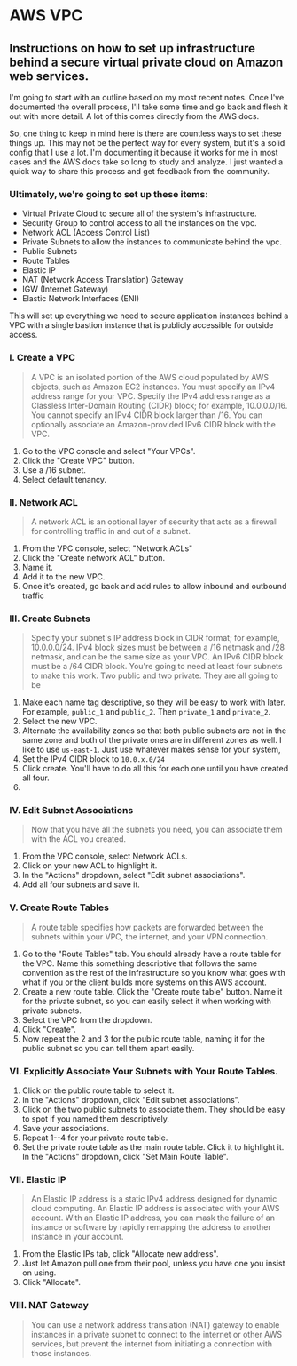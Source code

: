 # AWS VPC

## Instructions on how to set up infrastructure behind a secure virtual private cloud on Amazon web services.

I'm going to start with an outline based on my most recent notes. Once I've documented the overall process, I'll take some time and go back and flesh it out with more detail. A lot of this comes directly from the AWS docs. 

So, one thing to keep in mind here is there are countless ways to set these things up. This may not be the perfect way for every system, but it's a solid config that I use a lot. I'm documenting it because it works for me in most cases and the AWS docs take so long to study and analyze. I just wanted a quick way to share this process and get feedback from the community.

### Ultimately, we're going to set up these items:
- Virtual Private Cloud to secure all of the system's infrastructure.
- Security Group to control access to all the instances on the vpc.
- Network ACL (Access Control List)
- Private Subnets to allow the instances to communicate behind the vpc.
- Public Subnets 
- Route Tables
- Elastic IP
- NAT (Network Access Translation) Gateway 
- IGW (Internet Gateway)
- Elastic Network Interfaces (ENI)

This will set up everything we need to secure application instances behind a VPC with a single bastion instance that is publicly accessible for outside access. 

### I. Create a VPC
>A VPC is an isolated portion of the AWS cloud populated by AWS objects, such as Amazon EC2 instances. You must specify an IPv4 address range for your VPC. Specify the IPv4 address range as a Classless Inter-Domain Routing (CIDR) block; for example, 10.0.0.0/16. You cannot specify an IPv4 CIDR block larger than /16. You can optionally associate an Amazon-provided IPv6 CIDR block with the VPC.
1. Go to the VPC console and select "Your VPCs".
2. Click the "Create VPC" button.
3. Use a /16 subnet.
4. Select default tenancy.

### II. Network ACL
>A network ACL is an optional layer of security that acts as a firewall for controlling traffic in and out of a subnet.
1. From the VPC console, select "Network ACLs"
2. Click the "Create network ACL" button.
3. Name it.
4. Add it to the new VPC.
5. Once it's created, go back and add rules to allow inbound and outbound traffic
 
### III. Create Subnets
> Specify your subnet's IP address block in CIDR format; for example, 10.0.0.0/24. IPv4 block sizes must be between a /16 netmask and /28 netmask, and can be the same size as your VPC. An IPv6 CIDR block must be a /64 CIDR block.
You're going to need at least four subnets to make this work. Two public and two private. They are all going to be 
1. Make each name tag descriptive, so they will be easy to work with later. For example, `public_1` and `public_2`. Then `private_1` and `private_2`.
2. Select the new VPC.
3. Alternate the availability zones so that both public subnets are not in the same zone and both of the private ones are in different zones as well. I like to use `us-east-1`. Just use whatever makes sense for your system,
4. Set the IPv4 CIDR block to `10.0.x.0/24`
5. Click create. You'll have to do all this for each one until you have created all four.
6. 

### IV. Edit Subnet Associations
> Now that you have all the subnets you need, you can associate them with the ACL you created.
1. From the VPC console, select Network ACLs.
2. Click on your new ACL to highlight it.
3. In the "Actions" dropdown, select "Edit subnet associations".
4. Add all four subnets and save it.

### V. Create Route Tables
>A route table specifies how packets are forwarded between the subnets within your VPC, the internet, and your VPN connection.
1. Go to the "Route Tables" tab. You should already have a route table for the VPC. Name this something descriptive that follows the same convention as the rest of the infrastructure so you know what goes with what if you or the client builds more systems on this AWS account.
2. Create a new route table. Click the "Create route table" button. Name it for the private subnet, so you can easily select it when working with private subnets.
3. Select the VPC from the dropdown.
4. Click "Create".
5. Now repeat the 2 and 3 for the public route table, naming it for the public subnet so you can tell them apart easily.

### VI. Explicitly Associate Your Subnets with Your Route Tables. 
1. Click on the public route table to select it. 
2. In the "Actions" dropdown, click "Edit subnet associations".
3. Click on the two public subnets to associate them. They should be easy to spot if you named them descriptively.
4. Save your associations.
5. Repeat 1--4 for your private route table.
6. Set the private route table as the main route table. Click it to highlight it. In the "Actions" dropdown, click "Set Main Route Table".

### VII. Elastic IP
>An Elastic IP address is a static IPv4 address designed for dynamic cloud computing. An Elastic IP address is associated with your AWS account. With an Elastic IP address, you can mask the failure of an instance or software by rapidly remapping the address to another instance in your account.
1. From the Elastic IPs tab, click "Allocate new address".
2. Just let Amazon pull one from their pool, unless you have one you insist on using.
3. Click "Allocate".

### VIII. NAT Gateway
>You can use a network address translation (NAT) gateway to enable instances in a private subnet to connect to the internet or other AWS services, but prevent the internet from initiating a connection with those instances.
